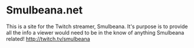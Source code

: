 # Smulbeana.net
This is a site for the Twitch streamer, Smulbeana. It's purpose is to provide all the info a viewer would need to be in the know of anything Smulbeana related!
http://twitch.tv/smulbeana
